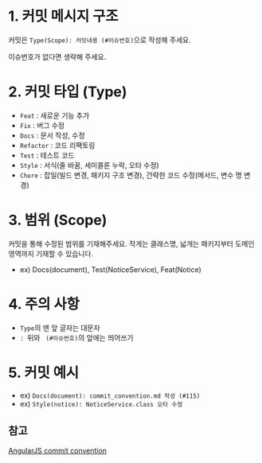 # 1. 커밋 메시지 구조

커밋은 `Type(Scope): 커밋내용 (#이슈번호)`으로 작성해 주세요.

이슈번호가 없다면 생략해 주세요.

# 2. 커밋 타입 (Type)

- `Feat` : 새로운 기능 추가
- `Fix` : 버그 수정
- `Docs` : 문서 작성, 수정
- `Refactor` : 코드 리팩토링
- `Test` : 테스트 코드
- `Style` : 서식(줄 바꿈, 세미콜론 누락, 오타 수정)
- `Chore` : 잡일(빌드 변경, 패키지 구조 변경), 간략한 코드 수정(메서드, 변수 명 변경)

# 3. 범위 (Scope)

커밋을 통해 수정된 범위를 기재해주세요. 작게는 클래스명, 넓개는 패키지부터 도메인 영역까지 기재할 수 있습니다.
- ex) Docs(document), Test(NoticeService), Feat(Notice)

# 4. 주의 사항

 - `Type`의 맨 앞 글자는 대문자
 - `: `뒤와 ` (#이슈번호)`의 앞에는 띄어쓰기

# 5. 커밋 예시

- ex) `Docs(document): commit_convention.md 작성 (#115)`
- ex) `Style(notice): NoticeService.class 오타 수정`

## 참고
[AngularJS commit convention](https://gist.github.com/stephenparish/9941e89d80e2bc58a153)
